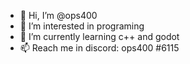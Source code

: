 - 👋 Hi, I’m @ops400
- 👀 I’m interested in programing
- 🌱 I’m currently learning c++ and godot
- 📫 Reach me in discord: ops400 #6115

<!---
ops400/ops400 is a ✨ special ✨ repository because its `README.md` (this file) appears on your GitHub profile.
You can click the Preview link to take a look at your changes.
--->
